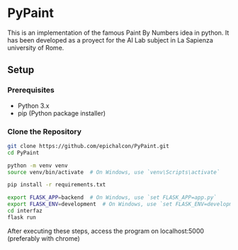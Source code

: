 # PyPaint

This is an implementation of the famous Paint By Numbers idea in python. It has been developed as a proyect for the AI Lab subject in La Sapienza university of Rome.

## Setup

### Prerequisites

- Python 3.x
- pip (Python package installer)

### Clone the Repository

```bash
git clone https://github.com/epichalcon/PyPaint.git
cd PyPaint

python -m venv venv
source venv/bin/activate  # On Windows, use `venv\Scripts\activate`

pip install -r requirements.txt

export FLASK_APP=backend  # On Windows, use `set FLASK_APP=app.py`
export FLASK_ENV=development  # On Windows, use `set FLASK_ENV=development`
cd interfaz
flask run
```

After executing these steps, access the program on localhost:5000 (preferably with chrome)
